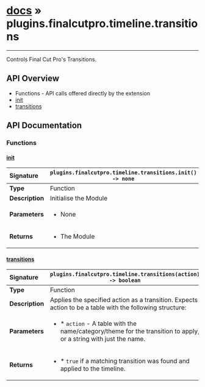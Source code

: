 # [docs](index.md) » plugins.finalcutpro.timeline.transitions
---

Controls Final Cut Pro's Transitions.

## API Overview
* Functions - API calls offered directly by the extension
 * [init](#init)
 * [transitions](#transitions)

## API Documentation

### Functions

#### [init](#init)
| <span style="float: left;">**Signature**</span> | <span style="float: left;">`plugins.finalcutpro.timeline.transitions.init() -> none` </span>                                                          |
| -----------------------------------------------------|---------------------------------------------------------------------------------------------------------|
| **Type**                                             | Function                                                                                         |
| **Description**                                      | Initialise the Module                                                                                         |
| **Parameters**                                       | <ul><li>None</li></ul> |
| **Returns**                                          | <ul><li>The Module</li></ul>          |

#### [transitions](#transitions)
| <span style="float: left;">**Signature**</span> | <span style="float: left;">`plugins.finalcutpro.timeline.transitions(action) -> boolean` </span>                                                          |
| -----------------------------------------------------|---------------------------------------------------------------------------------------------------------|
| **Type**                                             | Function                                                                                         |
| **Description**                                      | Applies the specified action as a transition. Expects action to be a table with the following structure:                                                                                         |
| **Parameters**                                       | <ul><li>* `action`		- A table with the name/category/theme for the transition to apply, or a string with just the name.</li></ul> |
| **Returns**                                          | <ul><li>* `true` if a matching transition was found and applied to the timeline.</li></ul>          |


